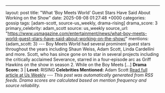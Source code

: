 ---
layout: post
title: "What ‘Boy Meets World’ Guest Stars Have Said About Working on the Show"
date: 2025-08-08 01:27:48 +0000
categories: gossip
tags: [adam-scott, source-us_weekly, drama-rising]
drama_score: 3
primary_celebrity: adam_scott
source: us_weekly
source_url: "https://www.usmagazine.com/entertainment/news/what-boy-meets-world-guest-stars-have-said-about-working-on-the-show/"
mentions: {adam_scott: 3} --- Boy Meets World had several prominent guest stars throughout the years including Shaun Weiss, Adam Scott, Linda Cardellini and more. Scott, who has since gone on to star in several projects including the critically acclaimed Severance, starred in a four-episode arc as Griff Hawkins on the show in season 2. While on the Boy Meets […] **Drama Score:** 3 | **Level:** RISING **Celebrities Mentioned:** Adam Scott [Read full article at Us Weekly](https://www.usmagazine.com/entertainment/news/what-boy-meets-world-guest-stars-have-said-about-working-on-the-show/) --- *This post was automatically generated from RSS feeds. Drama scores are calculated based on mention frequency and source reliability.*